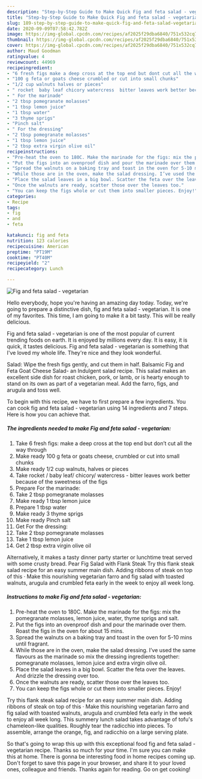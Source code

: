 ```yaml
---
description: "Step-by-Step Guide to Make Quick Fig and feta salad - vegetarian"
title: "Step-by-Step Guide to Make Quick Fig and feta salad - vegetarian"
slug: 189-step-by-step-guide-to-make-quick-fig-and-feta-salad-vegetarian
date: 2020-09-09T07:58:42.782Z
image: https://img-global.cpcdn.com/recipes/af2025f29dba6840/751x532cq70/fig-and-feta-salad-vegetarian-recipe-main-photo.jpg
thumbnail: https://img-global.cpcdn.com/recipes/af2025f29dba6840/751x532cq70/fig-and-feta-salad-vegetarian-recipe-main-photo.jpg
cover: https://img-global.cpcdn.com/recipes/af2025f29dba6840/751x532cq70/fig-and-feta-salad-vegetarian-recipe-main-photo.jpg
author: Maud Goodman
ratingvalue: 4
reviewcount: 44969
recipeingredient:
- "6 fresh figs make a deep cross at the top end but dont cut all the way through"
- "100 g feta or goats cheese crumbled or cut into small chunks"
- "1/2 cup walnuts halves or pieces"
- " rocket  baby leaf chicory watercress  bitter leaves work better because of the sweetness of the figs"
- " For the marinade"
- "2 tbsp pomegranate molasses"
- "1 tbsp lemon juice"
- "1 tbsp water"
- "3 thyme sprigs"
- "Pinch salt"
- " For the dressing"
- "2 tbsp pomegranate molasses"
- "1 tbsp lemon juice"
- "2 tbsp extra virgin olive oil"
recipeinstructions:
- "Pre-heat the oven to 180C. Make the marinade for the figs: mix the pomegranate molasses, lemon juice, water, thyme sprigs and salt."
- "Put the figs into an ovenproof dish and pour the marinade over them. Roast the figs in the oven for about 15 mins."
- "Spread the walnuts on a baking tray and toast in the oven for 5-10 mins until fragrant."
- "While those are in the oven, make the salad dressing. I’ve used the same flavours as the marinade so mix the dressing ingredients together: pomegranate molasses, lemon juice and extra virgin olive oil."
- "Place the salad leaves in a big bowl. Scatter the feta over the leaves. And drizzle the dressing over too."
- "Once the walnuts are ready, scatter those over the leaves too."
- "You can keep the figs whole or cut them into smaller pieces. Enjoy!"
categories:
- Recipe
tags:
- fig
- and
- feta

katakunci: fig and feta 
nutrition: 123 calories
recipecuisine: American
preptime: "PT19M"
cooktime: "PT40M"
recipeyield: "2"
recipecategory: Lunch

---
```



![Fig and feta salad - vegetarian](https://img-global.cpcdn.com/recipes/af2025f29dba6840/751x532cq70/fig-and-feta-salad-vegetarian-recipe-main-photo.jpg)

Hello everybody, hope you're having an amazing day today. Today, we're going to prepare a distinctive dish, fig and feta salad - vegetarian. It is one of my favorites. This time, I am going to make it a bit tasty. This will be really delicious.

Fig and feta salad - vegetarian is one of the most popular of current trending foods on earth. It is enjoyed by millions every day. It is easy, it is quick, it tastes delicious. Fig and feta salad - vegetarian is something that I've loved my whole life. They're nice and they look wonderful.

Salad: Wipe the fresh figs gently, and cut them in half. Balsamic Fig and Feta Goat Cheese Salad- an Indulgent salad recipe. This salad makes an excellent side dish for roast chicken, pork, or lamb, or is hearty enough to stand on its own as part of a vegetarian meal. Add the farro, figs, and arugula and toss well.


To begin with this recipe, we have to first prepare a few ingredients. You can cook fig and feta salad - vegetarian using 14 ingredients and 7 steps. Here is how you can achieve that.

<!--inarticleads1-->

##### The ingredients needed to make Fig and feta salad - vegetarian:

1. Take 6 fresh figs: make a deep cross at the top end but don’t cut all the way through
1. Make ready 100 g feta or goats cheese, crumbled or cut into small chunks
1. Make ready 1/2 cup walnuts, halves or pieces
1. Take  rocket / baby leaf/ chicory/ watercress - bitter leaves work better because of the sweetness of the figs
1. Prepare  For the marinade:
1. Take 2 tbsp pomegranate molasses
1. Make ready 1 tbsp lemon juice
1. Prepare 1 tbsp water
1. Make ready 3 thyme sprigs
1. Make ready Pinch salt
1. Get  For the dressing:
1. Take 2 tbsp pomegranate molasses
1. Take 1 tbsp lemon juice
1. Get 2 tbsp extra virgin olive oil


Alternatively, it makes a tasty dinner party starter or lunchtime treat served with some crusty bread. Pear Fig Salad with Flank Steak Try this flank steak salad recipe for an easy summer main dish. Adding ribbons of steak on top of this · Make this nourishing vegetarian farro and fig salad with toasted walnuts, arugula and crumbled feta early in the week to enjoy all week long. 

<!--inarticleads2-->

##### Instructions to make Fig and feta salad - vegetarian:

1. Pre-heat the oven to 180C. Make the marinade for the figs: mix the pomegranate molasses, lemon juice, water, thyme sprigs and salt.
1. Put the figs into an ovenproof dish and pour the marinade over them. Roast the figs in the oven for about 15 mins.
1. Spread the walnuts on a baking tray and toast in the oven for 5-10 mins until fragrant.
1. While those are in the oven, make the salad dressing. I’ve used the same flavours as the marinade so mix the dressing ingredients together: pomegranate molasses, lemon juice and extra virgin olive oil.
1. Place the salad leaves in a big bowl. Scatter the feta over the leaves. And drizzle the dressing over too.
1. Once the walnuts are ready, scatter those over the leaves too.
1. You can keep the figs whole or cut them into smaller pieces. Enjoy!


Try this flank steak salad recipe for an easy summer main dish. Adding ribbons of steak on top of this · Make this nourishing vegetarian farro and fig salad with toasted walnuts, arugula and crumbled feta early in the week to enjoy all week long. This summery lunch salad takes advantage of tofu&#39;s chameleon-like qualities. Roughly tear the radicchio into pieces. To assemble, arrange the orange, fig, and radicchio on a large serving plate. 

So that's going to wrap this up with this exceptional food fig and feta salad - vegetarian recipe. Thanks so much for your time. I'm sure you can make this at home. There is gonna be interesting food in home recipes coming up. Don't forget to save this page in your browser, and share it to your loved ones, colleague and friends. Thanks again for reading. Go on get cooking!
